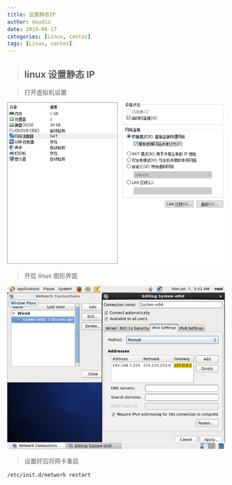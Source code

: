 ```yaml
---
title: 设置静态IP
author: doudio
date: 2019-08-17
categories: [Linux, centos]
tags: [Linux, centos]
---
```


> ## linux 设置静态 IP

> 打开虚拟机设置

![](https://raw.githubusercontent.com/doudio/note/master/Linux/centos/img/staticIP.png)

> 开启 linux 图形界面

![](https://raw.githubusercontent.com/doudio/note/master/Linux/centos/img/linuxView.png)

> 设置好后将网卡重启

```shell
/etc/init.d/network restart
```

